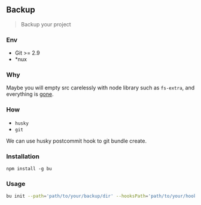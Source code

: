 ## Backup

> Backup your project

### Env

* Git >= 2.9
* *nux

### Why

Maybe you will empty src carelessly with node library such as `fs-extra`, and
everything is [gone](https://github.com/jprichardson/node-fs-extra/issues/469).

### How

* `husky`
* `git`

We can use husky postcommit hook to git bundle create.

### Installation

`npm install -g bu`

### Usage

```bash
bu init --path='path/to/your/backup/dir' --hooksPath='path/to/your/hooks/path'
```

